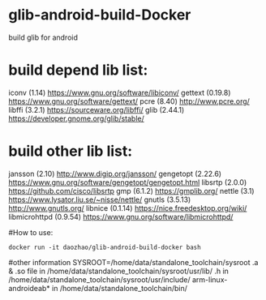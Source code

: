 # glib-android-build-Docker
build glib for android

# build depend lib list:
iconv (1.14) https://www.gnu.org/software/libiconv/
gettext (0.19.8) https://www.gnu.org/software/gettext/
pcre (8.40) http://www.pcre.org/
libffi (3.2.1) https://sourceware.org/libffi/
glib (2.44.1) https://developer.gnome.org/glib/stable/

# build other lib list:
jansson (2.10) http://www.digip.org/jansson/
gengetopt (2.22.6) https://www.gnu.org/software/gengetopt/gengetopt.html
libsrtp (2.0.0) https://github.com/cisco/libsrtp
gmp (6.1.2) https://gmplib.org/
nettle (3.1) https://www.lysator.liu.se/~nisse/nettle/
gnutls (3.5.13) http://www.gnutls.org/
libnice (0.1.14) https://nice.freedesktop.org/wiki/
libmicrohttpd (0.9.54) https://www.gnu.org/software/libmicrohttpd/

#How to use:
```
docker run -it daozhao/glib-android-build-docker bash
```
#other information
SYSROOT=/home/data/standalone_toolchain/sysroot
.a & .so file in /home/data/standalone_toolchain/sysroot/usr/lib/
.h in /home/data/standalone_toolchain/sysroot/usr/include/
arm-linux-androideab* in /home/data/standalone_toolchain/bin/


